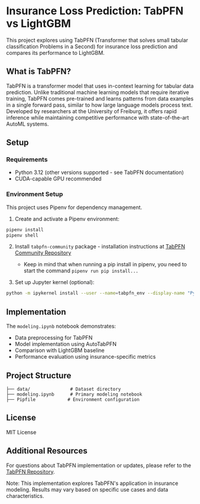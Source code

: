 # Insurance Loss Prediction: TabPFN vs LightGBM

This project explores using TabPFN (Transformer that solves small tabular classification Problems in a Second) for insurance loss prediction and compares its performance to LightGBM.

## What is TabPFN?

TabPFN is a transformer model that uses in-context learning for tabular data prediction. Unlike traditional machine learning models that require iterative training, TabPFN comes pre-trained and learns patterns from data examples in a single forward pass, similar to how large language models process text. Developed by researchers at the University of Freiburg, it offers rapid inference while maintaining competitive performance with state-of-the-art AutoML systems.

## Setup

### Requirements
- Python 3.12 (other versions supported - see TabPFN documentation)
- CUDA-capable GPU recommended

### Environment Setup

This project uses Pipenv for dependency management. 

1. Create and activate a Pipenv environment:
```sh
pipenv install
pipenv shell
```

2. Install `tabpfn-community` package - installation instructions at [TabPFN Community Repository](https://github.com/PriorLabs/tabpfn-community)
   - Keep in mind that when running a pip install in pipenv, you need to start the command `pipenv run pip install...`

3. Set up Jupyter kernel (optional):
```sh
python -m ipykernel install --user --name=tabpfn_env --display-name "Python (tabpfn_env)"
```

## Implementation

The `modeling.ipynb` notebook demonstrates:
- Data preprocessing for TabPFN
- Model implementation using AutoTabPFN
- Comparison with LightGBM baseline
- Performance evaluation using insurance-specific metrics

## Project Structure
```
├── data/               # Dataset directory
├── modeling.ipynb      # Primary modeling notebook
├── Pipfile            # Environment configuration
```

## License
MIT License

## Additional Resources
For questions about TabPFN implementation or updates, please refer to the [TabPFN Repository](https://github.com/PriorLabs/TabPFN).

Note: This implementation explores TabPFN's application in insurance modeling. Results may vary based on specific use cases and data characteristics.
